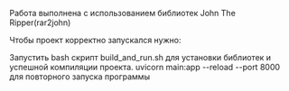 Работа выполнена с использованием библиотек John The Ripper(rar2john)

Чтобы проект корректно запускался нужно:

Запустить bash скрипт build_and_run.sh для установки библиотек и успешной компиляции проекта.
uvicorn main:app --reload --port 8000
 для повторного запуска программы
